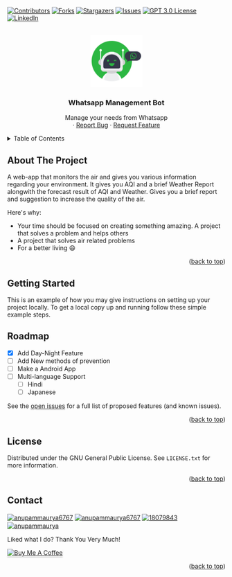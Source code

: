 
<div id="top"></div>

<!-- PROJECT SHIELDS -->
[![Contributors][contributors-shield]][contributors-url]
[![Forks][forks-shield]][forks-url]
[![Stargazers][stars-shield]][stars-url]
[![Issues][issues-shield]][issues-url]
[![GPT 3.0 License][license-shield]][license-url]
[![LinkedIn][linkedin-shield]][linkedin-url]



<!-- PROJECT LOGO -->
<br />
<div align="center">
  <a href="https://github.com/anupammaurya6767/wap_group_management_bot">
    <img src="https://github.com/anupammaurya6767/wap_group_management_bot/blob/main/img/logo.png" alt="Logo" width="120" height="120">
  </a>

  <h3 align="center">Whatsapp Management Bot</h3>

  <p align="center">
     Manage your needs from Whatsapp
    <br />
    ·
    <a href="https://github.com/anupammaurya6767/wap_group_management_bot/issues">Report Bug</a>
    ·
    <a href="https://github.com/anupammaurya6767/wap_group_management_bot/issues">Request Feature</a>
  </p>
</div>



<!-- TABLE OF CONTENTS -->
<details>
  <summary>Table of Contents</summary>
  <ol>
    <li>
      <a href="#about-the-project">About The Project</a>
      <ul>
        <li><a href="#bot-commands">Bot Commands</a></li>
      </ul>
    </li>
    <li>
      <a href="#getting-started">Getting Started</a>
    </li>
    <li><a href="#roadmap">Roadmap</a></li>
    <li><a href="#license">License</a></li>
    <li><a href="#contact">Contact</a></li>
  </ol>
</details>



<!-- ABOUT THE PROJECT -->
## About The Project

A web-app that monitors the air and gives you various information regarding your environment. It gives you AQI and a brief Weather Report alongwith the forecast result of AQI and Weather. Gives you a brief report and suggestion to increase the quality of the air.

Here's why:
* Your time should be focused on creating something amazing. A project that solves a problem and helps others
* A project that solves air related problems
* For a better living :smile:


<p align="right">(<a href="#top">back to top</a>)</p>


<!-- GETTING STARTED -->
## Getting Started

This is an example of how you may give instructions on setting up your project locally.
To get a local copy up and running follow these simple example steps.

<!-- ROADMAP -->
## Roadmap

- [x] Add Day-Night Feature
- [ ] Add New methods of prevention
- [ ] Make a Android App
- [ ] Multi-language Support
    - [ ] Hindi
    - [ ] Japanese

See the [open issues](https://github.com/anupammaurya6767/wap_group_management_bot/issues) for a full list of proposed features (and known issues).

<p align="right">(<a href="#top">back to top</a>)</p>


<!-- LICENSE -->
## License

Distributed under the GNU General Public License. See `LICENSE.txt` for more information.

<p align="right">(<a href="#top">back to top</a>)</p>



<!-- CONTACT -->
## Contact

<p align="left">
<a href="https://g.dev/noob_koda" target="blank"><img align="center" src="https://cdn.jsdelivr.net/npm/simple-icons@3.0.1/icons/dev-dot-to.svg" alt="anupammaurya6767" height="30" width="40" /></a>
<a href="https://www.linkedin.com/in/anupam-maurya-b9a04a225" target="blank"><img align="center" src="https://raw.githubusercontent.com/rahuldkjain/github-profile-readme-generator/master/src/images/icons/Social/linked-in-alt.svg" alt="anupammaurya6767" height="30" width="40" /></a>
<a href="https://stackoverflow.com/users/18079843/anupam-maurya" target="blank"><img align="center" src="https://raw.githubusercontent.com/rahuldkjain/github-profile-readme-generator/master/src/images/icons/Social/stack-overflow.svg" alt="18079843" height="30" width="40" /></a>
<a href="https://www.instagram.com/maurya_anupam_03/" target="blank"><img align="center" src="https://raw.githubusercontent.com/rahuldkjain/github-profile-readme-generator/master/src/images/icons/Social/instagram.svg" alt="anupammaurya" height="30" width="40" /></a>





Liked what I do? Thank You Very Much!

<a href="https://www.buymeacoffee.com/noobkoda" target="_blank" rel="noopener noreferrer"><img src="https://www.buymeacoffee.com/assets/img/custom_images/orange_img.png" alt="Buy Me A Coffee" style="height: 41px !important;width: 174px !important;box-shadow: 0px 3px 2px 0px rgba(190, 190, 190, 0.5) !important;-webkit-box-shadow: 0px 3px 2px 0px rgba(190, 190, 190, 0.5) !important;" ></a>

<p align="right">(<a href="#top">back to top</a>)</p>




<!-- MARKDOWN LINKS & IMAGES -->
<!-- https://www.markdownguide.org/basic-syntax/#reference-style-links -->
[contributors-shield]: https://img.shields.io/github/contributors/anupammaurya6767/wap_group_management_bot.svg?style=for-the-badge
[contributors-url]: https://github.com/anupammaurya6767/wap_group_management_bot/graphs/contributors
[forks-shield]: https://img.shields.io/github/forks/anupammaurya6767/wap_group_management_bot.svg?style=for-the-badge
[forks-url]: https://github.com/anupammaurya6767/wap_group_management_bot/network/members
[stars-shield]: https://img.shields.io/github/stars/anupammaurya6767/wap_group_management_bot.svg?style=for-the-badge
[stars-url]: https://github.com/anupammaurya6767/wap_group_management_bot/stargazers
[issues-shield]: https://img.shields.io/github/issues/anupammaurya6767/wap_group_management_bot.svg?style=for-the-badge
[issues-url]: https://github.com/anupammaurya6767/wap_group_management_bot/issues
[license-shield]: https://img.shields.io/github/license/anupammaurya6767/wap_group_management_bot.svg?style=for-the-badge
[license-url]: https://github.com/anupammaurya6767/wap_group_management_bot/blob/main/LICENSE
[linkedin-shield]: https://img.shields.io/badge/-LinkedIn-black.svg?style=for-the-badge&logo=linkedin&colorB=555
[linkedin-url]: https://www.linkedin.com/in/anupam-maurya-b9a04a225/
[product-screenshot]: https://github.com/anupammaurya6767/wap_group_management_bot/blob/main/Images/screenshot.png
